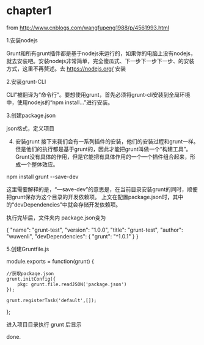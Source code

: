 # chapter1  

from  http://www.cnblogs.com/wangfupeng1988/p/4561993.html

1.安装nodejs

Grunt和所有grunt插件都是基于nodejs来运行的，如果你的电脑上没有nodejs，就去安装吧。安装nodejs非常简单，完全傻瓜式、下一步下一步下一步、的安装方式，这里不再赘述。去 https://nodejs.org/ 安装

2.安装grunt-CLI

CLI”被翻译为“命令行”。要想使用grunt，首先必须将grunt-cli安装到全局环境中，使用nodejs的“npm install…”进行安装。


3.创建package.json

json格式，定义项目

4. 安装grunt
接下来我们会有一系列插件的安装，他们的安装过程和grunt一样。
但是他们的执行都是基于grunt的，因此才能把grunt叫做一个“构建工具”。
Grunt没有具体的作用，但是它能把有具体作用的一个一个插件组合起来，形成一个整体效应。

npm install grunt --save-dev

这里需要解释的是，“—save-dev”的意思是，在当前目录安装grunt的同时，顺便把grunt保存为这个目录的开发依赖项。
上文在配置package.json时，其中的“devDependencies”中就会存储开发依赖项。


执行完毕后，文件夹内 package.json变为

{
  "name": "grunt-test",
  "version": "1.0.0",
  "title": "grunt-test",
  "author": "wuwenli",
  "devDependencies": {
    "grunt": "^1.0.1"
  }
}


5.创建Gruntfile.js

module.exports = function(grunt) {
   
    //获取package.json
    grunt.initConfig({
        pkg: grunt.file.readJSON('package.json')
    });
    
    grunt.registerTask('default',[]);
    
};

进入项目目录执行 grunt 后显示

done.


